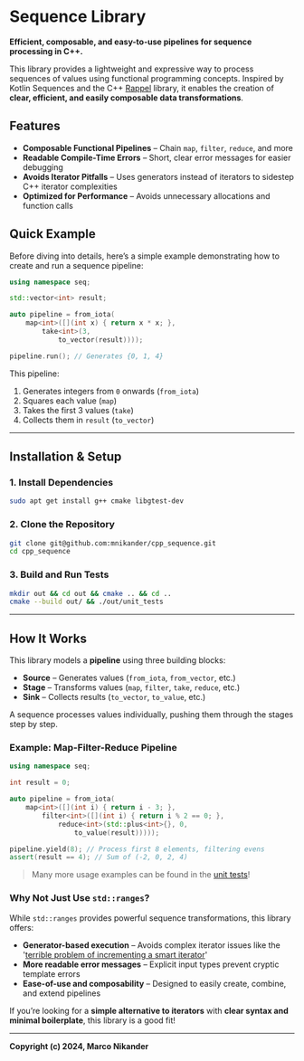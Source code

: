 
# Sequence Library

**Efficient, composable, and easy-to-use pipelines for sequence processing in C++.**

This library provides a lightweight and expressive way to process sequences of values using functional programming concepts. Inspired by Kotlin Sequences and the C++ [Rappel](https://www.youtube.com/watch?v=itnyR9j8y6E) library, it enables the creation of **clear, efficient, and easily composable data transformations**.

## Features

- **Composable Functional Pipelines** – Chain `map`, `filter`, `reduce`, and more
- **Readable Compile-Time Errors** – Short, clear error messages for easier debugging
- **Avoids Iterator Pitfalls** – Uses generators instead of iterators to sidestep C++ iterator complexities
- **Optimized for Performance** – Avoids unnecessary allocations and function calls

## Quick Example

Before diving into details, here’s a simple example demonstrating how to create and run a sequence pipeline:

<!-- #include <sequence.hpp> -->
```cpp
using namespace seq;

std::vector<int> result;

auto pipeline = from_iota(
    map<int>([](int x) { return x * x; },
        take<int>(3,
            to_vector(result))));

pipeline.run(); // Generates {0, 1, 4}
```

This pipeline:

1. Generates integers from `0` onwards (`from_iota`)
2. Squares each value (`map`)
3. Takes the first 3 values (`take`)
4. Collects them in `result` (`to_vector`)

---

## Installation & Setup

### **1. Install Dependencies**

```bash
sudo apt get install g++ cmake libgtest-dev
```

### **2. Clone the Repository**

```bash
git clone git@github.com:mnikander/cpp_sequence.git
cd cpp_sequence
```

### **3. Build and Run Tests**

```bash
mkdir out && cd out && cmake .. && cd ..
cmake --build out/ && ./out/unit_tests
```

---

## How It Works

This library models a **pipeline** using three building blocks:

- **Source** – Generates values (`from_iota`, `from_vector`, etc.)
- **Stage** – Transforms values (`map`, `filter`, `take`, `reduce`, etc.)
- **Sink** – Collects results (`to_vector`, `to_value`, etc.)

A sequence processes values individually, pushing them through the stages step by step.

### Example: **Map-Filter-Reduce Pipeline**

```cpp
using namespace seq;

int result = 0;

auto pipeline = from_iota(
    map<int>([](int i) { return i - 3; },
        filter<int>([](int i) { return i % 2 == 0; },
            reduce<int>(std::plus<int>{}, 0,
                to_value(result)))));

pipeline.yield(8); // Process first 8 elements, filtering evens
assert(result == 4); // Sum of (-2, 0, 2, 4)
```
> Many more usage examples can be found in the [unit tests](https://github.com/mnikander/cpp_sequence/tree/main/test)!

### **Why Not Just Use `std::ranges`?**

While `std::ranges` provides powerful sequence transformations, this library offers:

- **Generator-based execution** – Avoids complex iterator issues like the '[terrible problem of incrementing a smart iterator](https://www.fluentcpp.com/2019/02/12/the-terrible-problem-of-incrementing-a-smart-iterator/)'
- **More readable error messages** – Explicit input types prevent cryptic template errors
- **Ease-of-use and composability** – Designed to easily create, combine, and extend pipelines

If you’re looking for a **simple alternative to iterators** with **clear syntax and minimal boilerplate**, this library is a good fit!

---

**Copyright (c) 2024, Marco Nikander**
